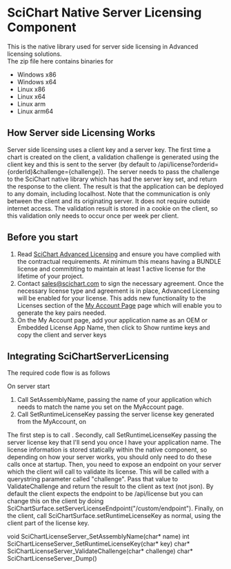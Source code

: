 # SciChart Native Server Licensing Component

This is the native library used for server side licensing in Advanced licensing solutions.  
The zip file here contains binaries for

- Windows x86
- Windows x64
- Linux x86
- Linux x64
- Linux arm
- Linux arm64

## How Server side Licensing Works

Server side licensing uses a client key and a server key. The first time a chart is created on the client, a validation challenge is generated using the client key and this is sent to the server (by default to /api/license?orderid={orderId}&challenge={challenge}). The server needs to pass the challenge to the SciChart native library which has had the server key set, and return the response to the client. The result is that the application can be deployed to any domain, including localhost. Note that the communication is only between the client and its originating server. It does not require outside internet access. The validation result is stored in a cookie on the client, so this validation only needs to occur once per week per client.

## Before you start

1. Read [SciChart Advanced Licensing](https://support.scichart.com/support/solutions/articles/101000516558-scichart-standard-advanced-licensing) and ensure you have complied with the contractual requirements. At minimum this means having a BUNDLE license and commititing to maintain at least 1 active license for the lifetime of your project.
2. Contact [sales@scichart.com](mailto:sales@scichart.com) to sign the necessary agreement. Once the necessary license type and agreement is in place, Advanced Licensing will be enabled for your license. This adds new functionality to the Licenses section of the [My Account Page](https://scichart.com/my-account) page which will enable you to generate the key pairs needed.
3. On the My Account page, add your application name as an OEM or Embedded License App Name, then click to Show runtime keys and copy the client and server keys

## Integrating SciChartServerLicensing

The required code flow is as follows

On server start

1. Call SetAssemblyName, passing the name of your application which needs to match the name you set on the MyAccount page.
2. Call SetRuntimeLicenseKey passing the server license key generated from the MyAccount, on

The first step is to call .
Secondly, call SetRuntimeLicenseKey passing the server license key that I'll send you once I have your application name.
The license information is stored statically within the native component, so depending on how your server works, you should only need to do these calls once at startup.
Then, you need to expose an endpoint on your server which the client will call to validate its license. This will be called with a querystring parameter called "challenge". Pass that value to ValidateChallenge and return the result to the client as text (not json). By default the client expects the endpoint to be /api/license but you can change this on the client by doing SciChartSurface.setServerLicenseEndpoint("/custom/endpoint").
Finally, on the client, call SciChartSurface.setRuntimeLicenseKey as normal, using the client part of the license key.

void SciChartLicenseServer_SetAssemblyName(char* name)
int SciChartLicenseServer_SetRuntimeLicenseKey(char* key)
char* SciChartLicenseServer_ValidateChallenge(char* challenge)
char\* SciChartLicenseServer_Dump()
